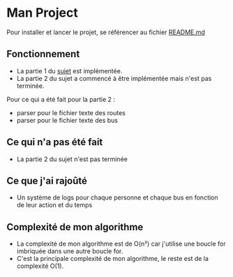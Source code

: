 # Man Project

Pour installer et lancer le projet, se référencer au fichier [README.md](README.md)

## Fonctionnement

- La partie 1 du [sujet](sujet.pdf) est implémentée.
- La partie 2 du sujet a commencé à être implémentée mais n'est pas terminée.

Pour ce qui a été fait pour la partie 2 :

- parser pour le fichier texte des routes
- parser pour le fichier texte des bus

## Ce qui n'a pas été fait

- La partie 2 du sujet n'est pas terminée

## Ce que j'ai rajoûté

- Un système de logs pour chaque personne et chaque bus en fonction de leur action et du temps

## Complexité de mon algorithme

- La complexité de mon algorithme est de O(n²) car j'utilise une boucle for imbriquée dans une autre boucle for.
- C'est la principale complexité de mon algorithme, le reste est de la complexité O(1).